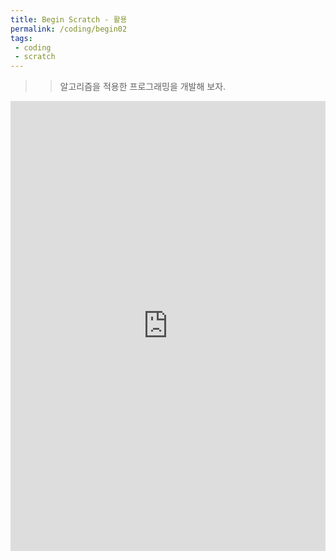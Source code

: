 ```yaml
---
title: Begin Scratch - 활용
permalink: /coding/begin02
tags: 
 - coding
 - scratch
---
```


>> 알고리즘을 적용한 프로그래밍을 개발해 보자.

<iframe src="https://docs.google.com/presentation/d/e/2PACX-1vTZ9rJQRrwOSOL4d-Fe0b0uiyn8Tg5qz1XXa8diMSF-fbjnEGGktLEJYpQk9DEvJUDNniBRmG3PuCMc/embed?start=false&loop=false&delayms=10000" frameborder="0" width="100%" height="720" allowfullscreen="true" mozallowfullscreen="true" webkitallowfullscreen="true"></iframe>

